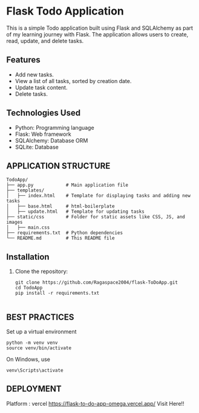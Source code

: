# Flask Todo Application

This is a simple Todo application built using Flask and SQLAlchemy as part of my learning journey with Flask. The application allows users to create, read, update, and delete tasks.

## Features
- Add new tasks.
- View a list of all tasks, sorted by creation date.
- Update task content.
- Delete tasks.

## Technologies Used
- Python: Programming language
- Flask: Web framework
- SQLAlchemy: Database ORM
- SQLite: Database

## APPLICATION STRUCTURE
```
TodoApp/
├── app.py            # Main application file
├── templates/
│   ├── index.html    # Template for displaying tasks and adding new tasks
│   ├── base.html     # html-boilerplate  
│   ├── update.html   # Template for updating tasks
├── static/css        # Folder for static assets like CSS, JS, and images
│   ├── main.css  
├── requirements.txt  # Python dependencies
└── README.md         # This README file
```
## Installation

1. Clone the repository:
   ```
   git clone https://github.com/Ragaspace2004/flask-ToDoApp.git
   cd TodoApp
   pip install -r requirements.txt
 
   ```

## BEST PRACTICES
Set up a virtual environment
```
python -m venv venv
source venv/bin/activate
```
On Windows, use 
```
venv\Scripts\activate
```
## DEPLOYMENT
Platform : vercel
https://flask-to-do-app-omega.vercel.app/
Visit Here!!



